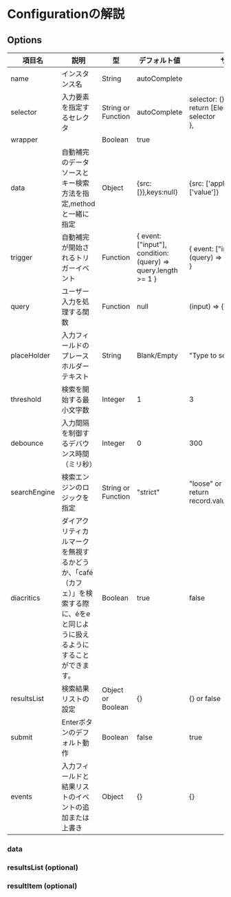 
# Configurationの解説

## Options

|項目名|説明|型|デフォルト値|サンプル値|
|---|---|---|---|---|
|name|インスタンス名|String|autoComplete||
|selector|入力要素を指定するセレクタ|String or Function|autoComplete|selector: () => {<br>    return [Element]; // Any valid selector<br>},|
|wrapper ||Boolean|true||
|data|自動補完のデータソースとキー検索方法を指定,methodと一緒に指定|Object|{src: [}},keys:null}|{src: ['apple', 'banana'], key: ['value']}|
|trigger	|自動補完が開始されるトリガーイベント	|Function	|{ event: ["input"], condition: (query) => query.length >= 1 }|	{ event: ["input"], condition: (query) => query.length >= 3 }|
|query|ユーザー入力を処理する関数|Function|null|(input) => { return input}|
|placeHolder|入力フィールドのプレースホルダーテキスト|String|Blank/Empty|"Type to search"|
|threshold|検索を開始する最小文字数|Integer|1|3|
|debounce|入力間隔を制御するデバウンス時間（ミリ秒）|Integer|0|300|
|searchEngine|検索エンジンのロジックを指定|String or Function|"strict"|"loose" or (query, record) => { return record.value.includes(query)}|
|diacritics|ダイアクリティカルマークを無視するかどうか、「café（カフェ）」を検索する際に、éをeと同じように扱えるようにすることができます。|Boolean|true|false|
|resultsList|検索結果リストの設定|Object or Boolean|{}|{} or false|
|submit|Enterボタンのデフォルト動作|Boolean|false|true|
|events|入力フィールドと結果リストのイベントの追加または上書き|Object|{}|{}|

### data



### resultsList (optional)


### resultItem (optional)

